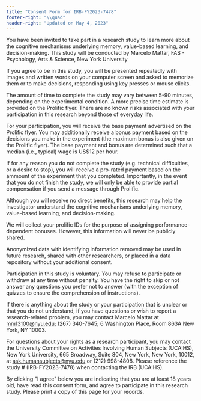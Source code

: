 ```yaml
---
title: "Consent Form for IRB-FY2023-7478"
footer-right: "\\quad"
header-right: "Updated on May 4, 2023"
---
```


You have been invited to take part in a research study to learn more about the cognitive mechanisms underlying memory, value-based learning, and decision-making. This study will be conducted by Marcelo Mattar, FAS - Psychology, Arts & Science, New York University

<!-- ##### Study procedures -->

If you agree to be in this study, you  will be presented repeatedly with images and written words on your computer screen and asked to memorize them or to make decisions, responding using key presses or mouse clicks. 

The amount of time to complete the study may vary between 5-90 minutes, depending on the experimental condition. A more precise time estimate is provided on the Prolific flyer. There are no known risks associated with your participation in this research beyond those of everyday life.

For your participation, you will receive the base payment advertised on the Prolific flyer. You may additionally receive a bonus payment based on the decisions you make in the experiment (the maximum bonus is also given on the Prolific flyer). The base payment and bonus are determined such that a median (i.e., typical) wage is US$12 per hour.

If for any reason you do not complete the study (e.g. technical difficulties, or a desire to stop), you will receive a pro-rated payment based on the ammount of the experiment that you completed. Importantly, in the event that you do not finish the study, we will only be able to provide partial compensation if you send a message through Prolific.

Although you will receive no direct benefits, this research may help the investigator understand the cognitive mechanisms underlying memory, value-based learning, and decision-making.

We will collect your prolific IDs for the purpose of assigning performance-dependent bonuses. However, this information will never be publicly shared. 

Anonymized data with identifying information removed may be used in future research, shared with other researchers, or placed in a data repository without your additional consent.

Participation in this study is voluntary. You may refuse to participate or withdraw at any time without penalty. You have the right to skip or not answer any questions you prefer not to answer (with the exception of quizzes to ensure the comprehension of instructions).

If there is anything about the study or your participation that is unclear or that you do not understand, if you have questions or wish to report a research-related problem, you may contact Marcelo Mattar at <mm13100@nyu.edu>; (267) 340-7645; 6 Washington Place, Room 863A New York, NY 10003.

For questions about your rights as a research participant, you may contact the University Committee on Activities Involving Human Subjects (UCAIHS), New York University, 665 Broadway, Suite 804, New York, New York, 10012, at <ask.humansubjects@nyu.edu> or (212) 998-4808. Please reference the study # (IRB-FY2023-7478) when contacting the IRB (UCAIHS).

By clicking "I agree" below you are indicating that you are at least 18 years old, have read this consent form, and agree to participate in this research study. Please print a copy of this page for your records.